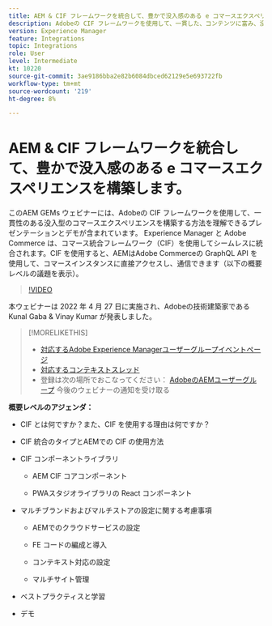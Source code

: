```yaml
---
title: AEM & CIF フレームワークを統合して、豊かで没入感のある e コマースエクスペリエンスを構築します。
description: Adobeの CIF フレームワークを使用して、一貫した、コンテンツに富み、没入感のあるコマースエクスペリエンスを構築する方法を理解します。
version: Experience Manager
feature: Integrations
topic: Integrations
role: User
level: Intermediate
kt: 10220
source-git-commit: 3ae9186bba2e82b6084dbced62129e5e693722fb
workflow-type: tm+mt
source-wordcount: '219'
ht-degree: 8%

---
```



# AEM &amp; CIF フレームワークを統合して、豊かで没入感のある e コマースエクスペリエンスを構築します。

このAEM GEMs ウェビナーには、Adobeの CIF フレームワークを使用して、一貫性のある没入型のコマースエクスペリエンスを構築する方法を理解できるプレゼンテーションとデモが含まれています。 Experience Manager と Adobe Commerce は、コマース統合フレームワーク（CIF）を使用してシームレスに統合されます。CIF を使用すると、AEMはAdobe Commerceの GraphQL API を使用して、コマースインスタンスに直接アクセスし、通信できます（以下の概要レベルの議題を表示）。

>[!VIDEO](https://video.tv.adobe.com/v/342565/?quality=12&learn=on)

本ウェビナーは 2022 年 4 月 27 日に実施され、Adobeの技術建築家である Kunal Gaba &amp; Vinay Kumar が発表しました。

>[!MORELIKETHIS]
>
>* [対応するAdobe Experience Managerユーザーグループイベントページ](https://adobe.ly/3O0uXl5/)
>* [対応するコンテキストスレッド](https://adobe.ly/3jorz5r)
>* 登録は次の場所でおこなってください： [AdobeのAEMユーザーグループ](https://aem-augs.adobe.com/) 今後のウェビナーの通知を受け取る


**概要レベルのアジェンダ：**

* CIF とは何ですか？また、CIF を使用する理由は何ですか？

* CIF 統合のタイプとAEMでの CIF の使用方法

* CIF コンポーネントライブラリ

   * AEM CIF コアコンポーネント

   * PWAスタジオライブラリの React コンポーネント

* マルチブランドおよびマルチストアの設定に関する考慮事項

   * AEMでのクラウドサービスの設定

   * FE コードの編成と導入

   * コンテキスト対応の設定

   * マルチサイト管理

* ベストプラクティスと学習

* デモ
